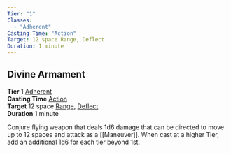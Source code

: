```yaml
---
Tier: "1"
Classes:
  - "Adherent"
Casting Time: "Action"
Target: 12 space Range, Deflect
Duration: 1 minute
---
```

## Divine Armament
**Tier** 1 [Adherent](app://obsidian.md/SRD/Archetypes/Adherent.md)  
**Casting Time** [Action](app://obsidian.md/SRD/Glossary/Action.md)  
**Target** 12 space [Range](app://obsidian.md/Range), [Deflect](app://obsidian.md/Deflect)  
**Duration** 1 minute

Conjure flying weapon that deals 1d6 damage that can be directed to move up to 12 spaces and attack as a [[Maneuver]]. When cast at a higher Tier, add an additional 1d6 for each tier beyond 1st.